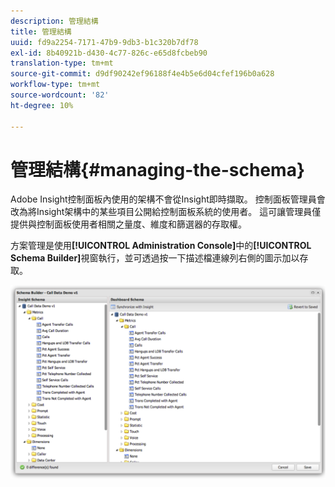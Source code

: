 ```yaml
---
description: 管理結構
title: 管理結構
uuid: fd9a2254-7171-47b9-9db3-b1c320b7df78
exl-id: 8b40921b-d430-4c77-826c-e65d8fcbeb90
translation-type: tm+mt
source-git-commit: d9df90242ef96188f4e4b5e6d04cfef196b0a628
workflow-type: tm+mt
source-wordcount: '82'
ht-degree: 10%

---
```


# 管理結構{#managing-the-schema}

Adobe Insight控制面板內使用的架構不會從Insight即時擷取。 控制面板管理員會改為將Insight架構中的某些項目公開給控制面板系統的使用者。 這可讓管理員僅提供與控制面板使用者相關之量度、維度和篩選器的存取權。

方案管理是使用&#x200B;**[!UICONTROL Administration Console]**&#x200B;中的&#x200B;**[!UICONTROL Schema Builder]**&#x200B;視窗執行，並可透過按一下描述檔連線列右側的圖示加以存取。

![](assets/schema_builder.png)
